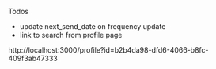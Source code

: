 Todos

- update next_send_date on frequency update
- link to search from profile page

http://localhost:3000/profile?id=b2b4da98-dfd6-4066-b8fc-409f3ab47333
